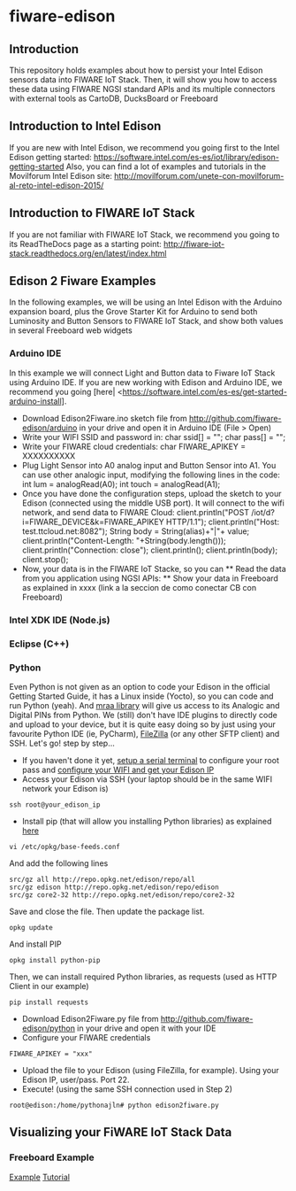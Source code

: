 # fiware-edison

## Introduction
This repository holds examples about how to persist your Intel Edison sensors data into FIWARE IoT Stack.
Then, it will show you how to access these data using FIWARE NGSI standard APIs and its multiple connectors with external tools as CartoDB, DucksBoard or Freeboard

## Introduction to Intel Edison
If you are new with Intel Edison, we recommend you going first to the Intel Edison getting started: https://software.intel.com/es-es/iot/library/edison-getting-started
Also, you can find a lot of examples and tutorials in the Movilforum Intel Edison site: http://movilforum.com/unete-con-movilforum-al-reto-intel-edison-2015/

## Introduction to FIWARE IoT Stack
If you are not familiar with FIWARE IoT Stack, we recommend you going to its ReadTheDocs page as a starting point: http://fiware-iot-stack.readthedocs.org/en/latest/index.html

## Edison 2 Fiware Examples
In the following examples, we will be using an Intel Edison with the Arduino expansion board,
plus the Grove Starter Kit for Arduino to send both Luminosity and Button Sensors to FIWARE IoT Stack,
and show both values in several Freeboard web widgets

### Arduino IDE
In this example we will connect Light and Button data to Fiware IoT Stack using Arduino IDE. If you are new working with Edison and Arduino IDE, we recommend you going [here|  <https://software.intel.com/es-es/get-started-arduino-install].
* Download Edison2Fiware.ino sketch file from http://github.com/fiware-edison/arduino in your drive and open it in Arduino IDE (File > Open)
* Write your WIFI SSID and password in:
 char ssid[] = "";
 char pass[] = "";
* Write your FIWARE cloud credentials:
 char FIWARE_APIKEY = XXXXXXXXXX
* Plug Light Sensor into A0 analog input and Button Sensor into A1. You can use other analogic input, modifying the following lines in the code:
 int lum = analogRead(A0);
 int touch = analogRead(A1);
* Once you have done the configuration steps, upload the sketch to your Edison (connected using the middle USB port). It will connect to the wifi network, and send data to FIWARE Cloud:
 client.println("POST /iot/d?i=FIWARE_DEVICE&k=FIWARE_APIKEY HTTP/1.1");
 client.println("Host: test.ttcloud.net:8082");
 String body = String(alias)+"|"+ value;
 client.println("Content-Length: "+String(body.length()));
 client.println("Connection: close");
 client.println();
 client.println(body);
 client.stop();
* Now, your data is in the FIWARE IoT Stacke, so you can
** Read the data from you application using NGSI APIs:
** Show your data in Freeboard as explained in xxxx (link a la seccion de como conectar CB con Freeboard)

### Intel XDK IDE (Node.js)

### Eclipse (C++)

### Python
Even Python is not given as an option to code your Edison in the official Getting Started Guide, it has a Linux inside (Yocto),
so you can code and run Python (yeah). And [mraa library](http://iotdk.intel.com/docs/master/mraa/) will give us access to its Analogic and Digital PINs from Python.
We (still) don't have IDE plugins to directly code and upload to your device, but it is quite
easy doing so by just using your favourite Python IDE (ie, PyCharm), [FileZilla](http://sourceforge.net/projects/filezilla/) (or any other SFTP client) and SSH. Let's go! step by step...
* If you haven't done it yet, [setup a serial terminal](https://software.intel.com/es-es/get-started-edison-osx-step3) to configure your root pass and [configure your WIFI and get your Edison IP](https://software.intel.com/es-es/get-started-edison-osx-step4)
* Access your Edison via SSH (your laptop should be in the same WIFI network your Edison is)
```
ssh root@your_edison_ip
```
* Install pip (that will allow you installing Python libraries) as explained [here](http://blog.salvius.org/2015/05/installing-pip-on-intel-edison.html)
```
vi /etc/opkg/base-feeds.conf
```
And add the following lines
```
src/gz all http://repo.opkg.net/edison/repo/all
src/gz edison http://repo.opkg.net/edison/repo/edison
src/gz core2-32 http://repo.opkg.net/edison/repo/core2-32
```
Save and close the file. Then update the package list.
```
opkg update
```
And install PIP
```
opkg install python-pip
```
Then, we can install required Python libraries, as requests (used as HTTP Client in our example)
```
pip install requests
```
* Download Edison2Fiware.py file from http://github.com/fiware-edison/python in your drive and open it with your IDE
* Configure your FIWARE credentials
```
FIWARE_APIKEY = "xxx"
```
* Upload the file to your Edison (using FileZilla, for example). Using your Edison IP, user/pass. Port 22.
* Execute! (using the same SSH connection used in Step 2)
```
root@edison:/home/pythonajln# python edison2fiware.py
```

## Visualizing your FiWARE IoT Stack Data
### Freeboard Example
[Example](https://freeboard.io/board/0cYCHY)
[Tutorial](http://fiware-iot-stack.readthedocs.org/en/latest/quickguide/index.html#step-4-show-in-a-dashboard)
